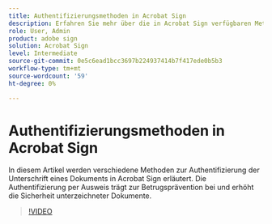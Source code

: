 ```yaml
---
title: Authentifizierungsmethoden in Acrobat Sign
description: Erfahren Sie mehr über die in Acrobat Sign verfügbaren Methoden zur Identitätsauthentifizierung
role: User, Admin
product: adobe sign
solution: Acrobat Sign
level: Intermediate
source-git-commit: 0e5c6ead1bcc3697b224937414b7f417ede0b5b3
workflow-type: tm+mt
source-wordcount: '59'
ht-degree: 0%

---
```


# Authentifizierungsmethoden in Acrobat Sign

In diesem Artikel werden verschiedene Methoden zur Authentifizierung der Unterschrift eines Dokuments in Acrobat Sign erläutert. Die Authentifizierung per Ausweis trägt zur Betrugsprävention bei und erhöht die Sicherheit unterzeichneter Dokumente.

>[!VIDEO](https://video.tv.adobe.com/v/3419287?quality=12&learn=on&hidetitle=true)